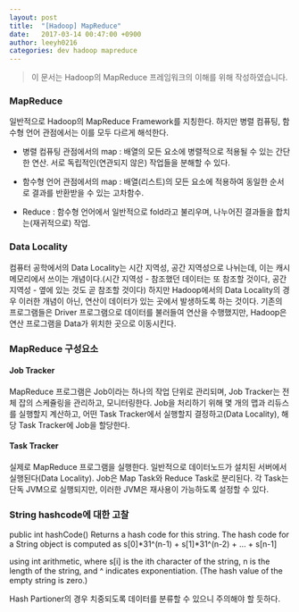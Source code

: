 ```yaml
---
layout: post
title:  "[Hadoop] MapReduce"
date:   2017-03-14 00:47:00 +0900
author: leeyh0216
categories: dev hadoop mapreduce
---
```


> 이 문서는 Hadoop의 MapReduce 프레임워크의 이해를 위해 작성하였습니다.

### MapReduce

일반적으로 Hadoop의 MapReduce Framework를 지칭한다. 하지만 병렬 컴퓨팅, 함수형 언어 관점에서는 이를 모두 다르게 해석한다.

- 병렬 컴퓨팅 관점에서의 map : 배열의 모든 요소에 병렬적으로 적용될 수 있는 간단한 연산. 서로 독립적인(연관되지 않은) 작업들을 분해할 수 있다. 
- 함수형 언어 관점에서의 map : 배열(리스트)의 모든 요소에 적용하여 동일한 순서로 결과를 반환받을 수 있는 고차함수.

- Reduce : 함수형 언어에서 일반적으로 fold라고 불리우며, 나누어진 결과들을 합치는(재귀적으로) 작업.

### Data Locality

컴퓨터 공학에서의 Data Locality는 시간 지역성, 공간 지역성으로 나뉘는데, 이는 캐시 메모리에서 쓰이는 개념이다.(시간 지역성 - 참조했던 데이터는 또 참조할 것이다, 공간 지역성 - 옆에 있는 것도 곧 참조할 것이다)
하지만 Hadoop에서의 Data Locality의 경우 이러한 개념이 아닌, 연산이 데이터가 있는 곳에서 발생하도록 하는 것이다. 기존의 프로그램들은 Driver 프로그램으로 데이터를 불러들여 연산을 수행했지만, Hadoop은 연산 프로그램을 Data가 위치한 곳으로 이동시킨다.

### MapReduce 구성요소

#### Job Tracker

MapReduce 프로그램은 Job이라는 하나의 작업 단위로 관리되며, Job Tracker는 전체 잡의 스케쥴링을 관리하고, 모니터링한다. Job을 처리하기 위해 몇 개의 맵과 리듀스를 실행할지 계산하고, 어떤 Task Tracker에서 실행할지 결정하고(Data Locality), 해당 Task Tracker에 Job을 할당한다.

#### Task Tracker
실제로 MapReduce 프로그램을 실행한다. 일반적으로 데이터노드가 설치된 서버에서 실행된다(Data Locality). Job은 Map Task와 Reduce Task로 분리된다. 각 Task는 단독 JVM으로 실행되지만, 이러한 JVM은 재사용이 가능하도록 설정할 수 있다.

### String hashcode에 대한 고찰
public int hashCode()
Returns a hash code for this string. The hash code for a String object is computed as
 s[0]*31^(n-1) + s[1]*31^(n-2) + ... + s[n-1]
 
using int arithmetic, where s[i] is the ith character of the string, n is the length of the string, and ^ indicates exponentiation. (The hash value of the empty string is zero.)

Hash Partioner의 경우 치중되도록 데이터를 분류할 수 있으니 주의해야 할 듯하다.
